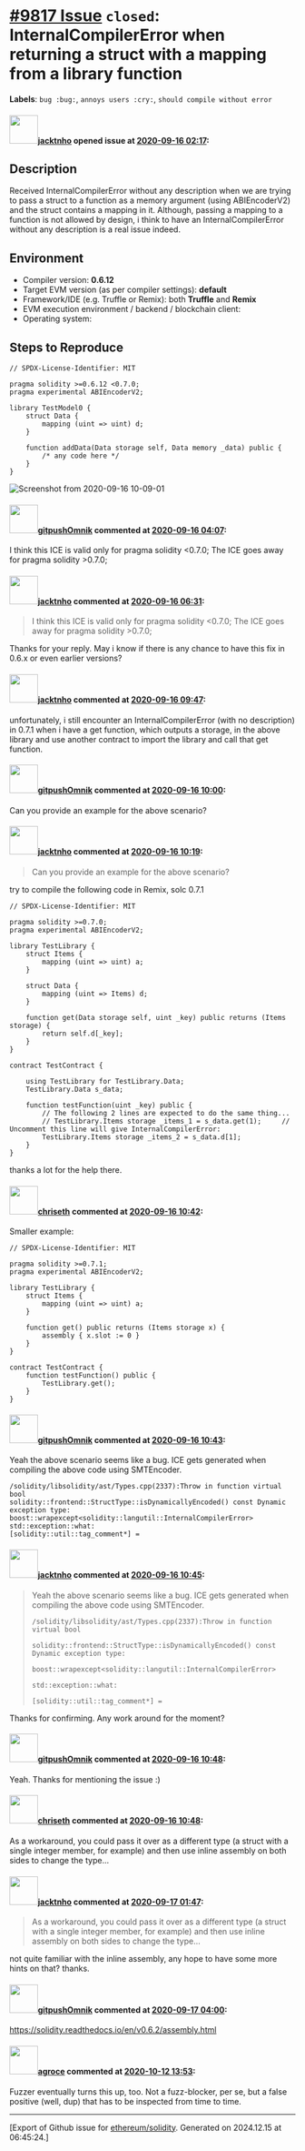 # [\#9817 Issue](https://github.com/ethereum/solidity/issues/9817) `closed`: InternalCompilerError when returning a struct with a mapping from a library function
**Labels**: `bug :bug:`, `annoys users :cry:`, `should compile without error`


#### <img src="https://avatars.githubusercontent.com/u/24970449?u=3d36352cf9355805339c8902015ddcd5e45f59f8&v=4" width="50">[jacktnho](https://github.com/jacktnho) opened issue at [2020-09-16 02:17](https://github.com/ethereum/solidity/issues/9817):

## Description

Received InternalCompilerError without any description when we are trying to pass a struct to a function as a memory argument (using ABIEncoderV2) and the struct contains a mapping in it. Although, passing a mapping to a function is not allowed by design, i think to have an InternalCompilerError without any description is a real issue indeed. 

## Environment

- Compiler version: **0.6.12** 
- Target EVM version (as per compiler settings): **default**
- Framework/IDE (e.g. Truffle or Remix): both **Truffle** and **Remix**
- EVM execution environment / backend / blockchain client: 
- Operating system:

## Steps to Reproduce

```solidity
// SPDX-License-Identifier: MIT

pragma solidity >=0.6.12 <0.7.0;
pragma experimental ABIEncoderV2;

library TestModel0 {
    struct Data {
        mapping (uint => uint) d;
    }
    
    function addData(Data storage self, Data memory _data) public {
        /* any code here */
    }
}
```
![Screenshot from 2020-09-16 10-09-01](https://user-images.githubusercontent.com/24970449/93284647-b4333080-f805-11ea-8dd3-3f11f2791419.png)


#### <img src="https://avatars.githubusercontent.com/u/69253915?v=4" width="50">[gitpushOmnik](https://github.com/gitpushOmnik) commented at [2020-09-16 04:07](https://github.com/ethereum/solidity/issues/9817#issuecomment-693157090):

I think this ICE is valid only for pragma solidity <0.7.0; The ICE goes away for pragma solidity >0.7.0;

#### <img src="https://avatars.githubusercontent.com/u/24970449?u=3d36352cf9355805339c8902015ddcd5e45f59f8&v=4" width="50">[jacktnho](https://github.com/jacktnho) commented at [2020-09-16 06:31](https://github.com/ethereum/solidity/issues/9817#issuecomment-693203022):

> I think this ICE is valid only for pragma solidity <0.7.0; The ICE goes away for pragma solidity >0.7.0;

Thanks for your reply. May i know if there is any chance to have this fix in 0.6.x or even earlier versions?

#### <img src="https://avatars.githubusercontent.com/u/24970449?u=3d36352cf9355805339c8902015ddcd5e45f59f8&v=4" width="50">[jacktnho](https://github.com/jacktnho) commented at [2020-09-16 09:47](https://github.com/ethereum/solidity/issues/9817#issuecomment-693297548):

unfortunately, i still encounter an InternalCompilerError (with no description) in 0.7.1 when i have a get function, which outputs a storage, in the above library and use another contract to import the library and call that get function.

#### <img src="https://avatars.githubusercontent.com/u/69253915?v=4" width="50">[gitpushOmnik](https://github.com/gitpushOmnik) commented at [2020-09-16 10:00](https://github.com/ethereum/solidity/issues/9817#issuecomment-693304247):

Can you provide an example for the above scenario?

#### <img src="https://avatars.githubusercontent.com/u/24970449?u=3d36352cf9355805339c8902015ddcd5e45f59f8&v=4" width="50">[jacktnho](https://github.com/jacktnho) commented at [2020-09-16 10:19](https://github.com/ethereum/solidity/issues/9817#issuecomment-693313986):

> Can you provide an example for the above scenario?

try to compile the following code in Remix, solc 0.7.1


```solidity
// SPDX-License-Identifier: MIT

pragma solidity >=0.7.0;
pragma experimental ABIEncoderV2;

library TestLibrary {
    struct Items {
        mapping (uint => uint) a;
    }
    
    struct Data {
        mapping (uint => Items) d;
    }
    
    function get(Data storage self, uint _key) public returns (Items storage) {
        return self.d[_key];
    }
}

contract TestContract {
    
    using TestLibrary for TestLibrary.Data;
    TestLibrary.Data s_data;
    
    function testFunction(uint _key) public {
        // The following 2 lines are expected to do the same thing...
        // TestLibrary.Items storage _items_1 = s_data.get(1);     // Uncomment this line will give InternalCompilerError:
        TestLibrary.Items storage _items_2 = s_data.d[1];          
    }
}
```

thanks a lot for the help there.

#### <img src="https://avatars.githubusercontent.com/u/9073706?v=4" width="50">[chriseth](https://github.com/chriseth) commented at [2020-09-16 10:42](https://github.com/ethereum/solidity/issues/9817#issuecomment-693324406):

Smaller example:
```
// SPDX-License-Identifier: MIT

pragma solidity >=0.7.1;
pragma experimental ABIEncoderV2;

library TestLibrary {
    struct Items {
        mapping (uint => uint) a;
    }
    
    function get() public returns (Items storage x) {
        assembly { x.slot := 0 }
    }
}

contract TestContract {
    function testFunction() public {
        TestLibrary.get();
    }
}
```

#### <img src="https://avatars.githubusercontent.com/u/69253915?v=4" width="50">[gitpushOmnik](https://github.com/gitpushOmnik) commented at [2020-09-16 10:43](https://github.com/ethereum/solidity/issues/9817#issuecomment-693324911):

Yeah the above scenario seems like a bug. ICE gets generated when compiling the above code using SMTEncoder.

    /solidity/libsolidity/ast/Types.cpp(2337):Throw in function virtual bool 
    solidity::frontend::StructType::isDynamicallyEncoded() const Dynamic exception type: 
    boost::wrapexcept<solidity::langutil::InternalCompilerError>
    std::exception::what: 
    [solidity::util::tag_comment*] =

#### <img src="https://avatars.githubusercontent.com/u/24970449?u=3d36352cf9355805339c8902015ddcd5e45f59f8&v=4" width="50">[jacktnho](https://github.com/jacktnho) commented at [2020-09-16 10:45](https://github.com/ethereum/solidity/issues/9817#issuecomment-693325565):

> Yeah the above scenario seems like a bug. ICE gets generated when compiling the above code using SMTEncoder.
> 
> 
> 
>     /solidity/libsolidity/ast/Types.cpp(2337):Throw in function virtual bool 
> 
>     solidity::frontend::StructType::isDynamicallyEncoded() const Dynamic exception type: 
> 
>     boost::wrapexcept<solidity::langutil::InternalCompilerError>
> 
>     std::exception::what: 
> 
>     [solidity::util::tag_comment*] = 
> 
> 

Thanks for confirming. 
Any work around for the moment?

#### <img src="https://avatars.githubusercontent.com/u/69253915?v=4" width="50">[gitpushOmnik](https://github.com/gitpushOmnik) commented at [2020-09-16 10:48](https://github.com/ethereum/solidity/issues/9817#issuecomment-693326784):

Yeah. Thanks for mentioning the issue :)

#### <img src="https://avatars.githubusercontent.com/u/9073706?v=4" width="50">[chriseth](https://github.com/chriseth) commented at [2020-09-16 10:48](https://github.com/ethereum/solidity/issues/9817#issuecomment-693327046):

As a workaround, you could pass it over as a different type (a struct with a single integer member, for example) and then use inline assembly on both sides to change the type...

#### <img src="https://avatars.githubusercontent.com/u/24970449?u=3d36352cf9355805339c8902015ddcd5e45f59f8&v=4" width="50">[jacktnho](https://github.com/jacktnho) commented at [2020-09-17 01:47](https://github.com/ethereum/solidity/issues/9817#issuecomment-693758170):

> As a workaround, you could pass it over as a different type (a struct with a single integer member, for example) and then use inline assembly on both sides to change the type...

not quite familiar with the inline assembly, any hope to have some more hints on that? 
thanks.

#### <img src="https://avatars.githubusercontent.com/u/69253915?v=4" width="50">[gitpushOmnik](https://github.com/gitpushOmnik) commented at [2020-09-17 04:00](https://github.com/ethereum/solidity/issues/9817#issuecomment-693794022):

https://solidity.readthedocs.io/en/v0.6.2/assembly.html

#### <img src="https://avatars.githubusercontent.com/u/967816?u=e15de0869a62036529220016b1729fa1a6c18b5b&v=4" width="50">[agroce](https://github.com/agroce) commented at [2020-10-12 13:53](https://github.com/ethereum/solidity/issues/9817#issuecomment-707134321):

Fuzzer eventually turns this up, too.  Not a fuzz-blocker, per se, but a false positive (well, dup) that has to be inspected from time to time.


-------------------------------------------------------------------------------



[Export of Github issue for [ethereum/solidity](https://github.com/ethereum/solidity). Generated on 2024.12.15 at 06:45:24.]
